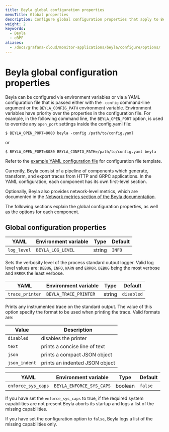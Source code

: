 ```yaml
---
title: Beyla global configuration properties
menuTitle: Global properties
description: Configure global configuration properties that apply to Beyla core.
weight: 2
keywords:
  - Beyla
  - eBPF
aliases:
  - /docs/grafana-cloud/monitor-applications/beyla/configure/options/
---
```


# Beyla global configuration properties

Beyla can be configured via environment variables or via
a YAML configuration file that is passed either with the `-config` command-line
argument or the `BEYLA_CONFIG_PATH` environment variable.
Environment variables have priority over the properties in the
configuration file. For example, in the following command line, the `BEYLA_OPEN_PORT` option,
is used to override any `open_port` settings inside the config.yaml file:

```
$ BEYLA_OPEN_PORT=8080 beyla -config /path/to/config.yaml
```

or

```
$ BEYLA_OPEN_PORT=8080 BEYLA_CONFIG_PATH=/path/to/config.yaml beyla
```

Refer to the [example YAML configuration file](../example/) for configuration file template.

Currently, Beyla consist of a pipeline of components which
generate, transform, and export traces from HTTP and GRPC applications. In the
YAML configuration, each component has its own first-level section.

Optionally, Beyla also provides network-level metrics, which are documented in the
[Network metrics section of the Beyla documentation](../../network/).

The following sections explain the global configuration properties, as well as
the options for each component.

## Global configuration properties

| YAML        | Environment variable           | Type   | Default |
| ----------- | ----------------- | ------ | ------- |
| `log_level` | `BEYLA_LOG_LEVEL` | string | `INFO`  |

Sets the verbosity level of the process standard output logger.
Valid log level values are: `DEBUG`, `INFO`, `WARN` and `ERROR`.
`DEBUG` being the most verbose and `ERROR` the least verbose.

| YAML            | Environment variable  | Type    | Default    |
| --------------  | --------------------- | ------- | ---------- |
| `trace_printer` | `BEYLA_TRACE_PRINTER` | string  | `disabled` |

<a id="printer"></a>

Prints any instrumented trace on the standard output. The value of
this option specify the format to be used when printing the trace. Valid
formats are:

| Value         | Description                    |
|---------------|--------------------------------|
| `disabled`    | disables the printer           |
| `text`        | prints a concise line of text  |
| `json`        | prints a compact JSON object   |
| `json_indent` | prints an indented JSON object |

| YAML               | Environment variable     | Type     | Default    |
| -----------------  | ------------------------ | -------- | ---------- |
| `enforce_sys_caps` | `BEYLA_ENFORCE_SYS_CAPS` | boolean  | `false`    |

<a id="caps"></a>

If you have set the `enforce_sys_caps` to true, if the required system
capabilities are not present Beyla aborts its startup and logs a list of the
missing capabilities.

If you have set the configuration option to `false`, Beyla logs a list of the
missing capabilities only.

